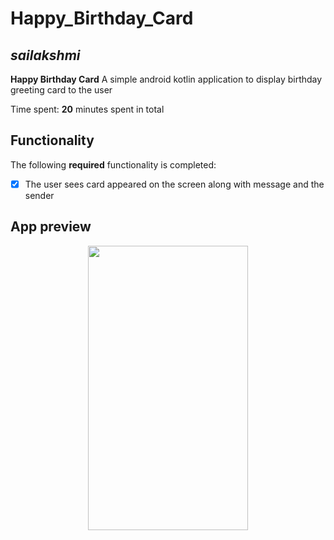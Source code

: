 # Happy_Birthday_Card

## *sailakshmi*

**Happy Birthday Card** 
A simple android kotlin application to display birthday greeting card to the user

Time spent: **20** minutes spent in total

## Functionality

The following **required** functionality is completed:

* [x] The user sees card appeared on the screen along with message and the sender

## App preview
<p align="center">
<img src="https://user-images.githubusercontent.com/13498979/188543319-74be86db-5dc6-45d7-84d5-da9be469e029.png" width="256" height="455" >

</p>
